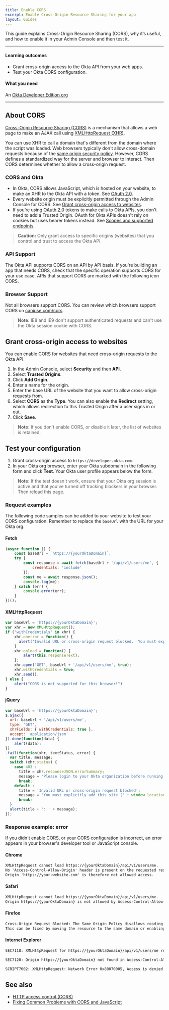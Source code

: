 ```yaml
---
title: Enable CORS
excerpt: Enable Cross-Origin Resource Sharing for your app
layout: Guides
---
```


This guide explains Cross-Origin Resource Sharing (CORS), why it’s useful, and how to enable it in your Admin Console and then test it.

---

#### Learning outcomes

* Grant cross-origin access to the Okta API from your web apps.
* Test your Okta CORS configuration.

#### What you need
An [Okta Developer Edition org](https://developer.okta.com/signup/)

---

## About CORS

[Cross-Origin Resource Sharing (CORS)](https://www.w3.org/TR/cors/) is a mechanism that allows a web page to make an AJAX call using [XMLHttpRequest (XHR)](https://xhr.spec.whatwg.org/).

You can use XHR to call a domain that's different from the domain where the script was loaded. Web browsers typically don't allow cross-domain requests because of the [same origin security policy](https://developer.mozilla.org/en-US/docs/Web/Security/Same-origin_policy). However, CORS defines a standardized way for the server and browser to interact. Then CORS determines whether to allow a cross-origin request.

### CORS and Okta

* In Okta, CORS allows JavaScript, which is hosted on your website, to make an XHR to the Okta API with a token. See [OAuth 2.0](/docs/guides/implement-oauth-for-okta/).
* Every website origin must be explicitly permitted through the Admin Console for CORS. See [Grant cross-origin access to websites](#grant-cross-origin-access-to-websites).
* If you’re using [OAuth 2.0](/docs/guides/implement-oauth-for-okta/) tokens to make calls to Okta APIs, you don't need to add a Trusted Origin. OAuth for Okta APIs doesn't rely on cookies but uses bearer tokens instead. See [Scopes and supported endpoints](/docs/guides/implement-oauth-for-okta/main/#scopes-and-supported-endpoints).

> **Caution:** Only grant access to specific origins (websites) that you control and trust to access the Okta API.

### API Support

The Okta API supports CORS on an API by API basis. If you're building an app that needs CORS, check that the specific operation supports CORS for your use case. APIs that support CORS are marked with the following icon <span class="api-label api-label-small api-label-cors"><i class="fa fa-cloud-download"></i>CORS</span>.

### Browser Support

Not all browsers support CORS. You can review which browsers support CORS on [caniuse.com/cors](https://caniuse.com/cors).

> **Note:** IE8 and IE9 don't support authenticated requests and can't use the Okta session cookie with CORS.

## Grant cross-origin access to websites

You can enable CORS for websites that need cross-origin requests to the Okta API.

1. In the Admin Console, select **Security** and then **API**.
1. Select **Trusted Origins**.
1. Click **Add Origin**.
1. Enter a name for the origin.
1. Enter the base URL of the website that you want to allow cross-origin requests from.
1. Select **CORS** as the **Type**. You can also enable the **Redirect** setting, which allows redirection to this Trusted Origin after a user signs in or out.
1. Click **Save**.

> **Note:** If you don't enable CORS, or disable it later, the list of websites is retained.

## Test your configuration

1. Grant cross-origin access to `https://developer.okta.com`.
2. In your Okta org browser, enter your Okta subdomain in the following form and click **Test**. Your Okta user profile appears below the form.

<CorsTest />

> **Note:** If the test doesn't work, ensure that your Okta org session is active and that you've turned off tracking blockers in your browser. Then reload this page.

### Request examples

The following code samples can be added to your website to test your CORS configuration. Remember to replace the `baseUrl` with the URL for your Okta org.

#### Fetch

```javascript
(async function () {
    const baseUrl = `https://{yourOktaDomain}`;
    try {
        const response = await fetch(baseUrl + '/api/v1/users/me', {
            credentials: 'include'
        });
        const me = await response.json();
        console.log(me);
    } catch (err) {
        console.error(err);
    }
})();
```

#### XMLHttpRequest

```javascript
var baseUrl = 'https://{yourOktaDomain}';
var xhr = new XMLHttpRequest();
if ("withCredentials" in xhr) {
    xhr.onerror = function() {
      alert('Invalid URL or cross-origin request blocked.  You must explicitly add this site (' + window.location.origin + ') to the list of allowed websites in the administrator UI');
    }
    xhr.onload = function() {
        alert(this.responseText);
    };
    xhr.open('GET', baseUrl + '/api/v1/users/me', true);
    xhr.withCredentials = true;
    xhr.send();
} else {
    alert("CORS is not supported for this browser!")
}
```

#### jQuery

```javascript
var baseUrl = 'https://{yourOktaDomain}';
$.ajax({
  url: baseUrl + '/api/v1/users/me',
  type: 'GET',
  xhrFields: { withCredentials: true },
  accept: 'application/json'
}).done(function(data) {
    alert(data);
})
.fail(function(xhr, textStatus, error) {
  var title, message;
  switch (xhr.status) {
    case 403 :
      title = xhr.responseJSON.errorSummary;
      message = 'Please login to your Okta organization before running the test';
      break;
    default :
      title = 'Invalid URL or cross-origin request blocked';
      message = 'You must explicitly add this site (' + window.location.origin + ') to the list of allowed websites in your administrator UI';
      break;
  }
  alert(title + ': ' + message);
});
```

### Response example: error

If you didn't enable CORS, or your CORS configuration is incorrect, an error appears in your browser's developer tool or JavaScript console.

#### Chrome

```txt
XMLHttpRequest cannot load https://{yourOktaDomain}/api/v1/users/me.
No 'Access-Control-Allow-Origin' header is present on the requested resource.
Origin 'https://your-website.com' is therefore not allowed access.
```

#### Safari

```txt
XMLHttpRequest cannot load https://{yourOktaDomain}/api/v1/users/me.
Origin https://{yourOktaDomain} is not allowed by Access-Control-Allow-Origin.
```

#### Firefox

```txt
Cross-Origin Request Blocked: The Same Origin Policy disallows reading the remote resource at https://{yourOktaDomain}/api/v1/users/me.
This can be fixed by moving the resource to the same domain or enabling CORS.
```

#### Internet Explorer

```txt
SEC7118: XMLHttpRequest for https://{yourOktaDomain}/api/v1/users/me required Cross-Origin Resource Sharing (CORS).

SEC7120: Origin https://{yourOktaDomain} not found in Access-Control-Allow-Origin header.

SCRIPT7002: XMLHttpRequest: Network Error 0x80070005, Access is denied.
```

## See also

* [HTTP access control (CORS)](https://developer.mozilla.org/en-US/docs/Web/HTTP/Access_control_CORS)
* [Fixing Common Problems with CORS and JavaScript](https://developer.okta.com/blog/2021/08/02/fix-common-problems-cors)
